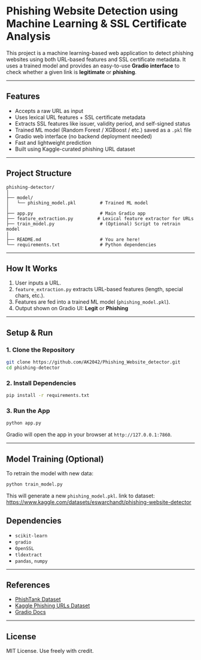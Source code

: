 # Phishing Website Detection using Machine Learning & SSL Certificate Analysis

This project is a machine learning-based web application to detect phishing websites using both URL-based features and SSL certificate metadata. It uses a trained model and provides an easy-to-use **Gradio interface** to check whether a given link is **legitimate** or **phishing**.

---

## Features

* Accepts a raw URL as input
* Uses lexical URL features + SSL certificate metadata
* Extracts SSL features like issuer, validity period, and self-signed status
* Trained ML model (Random Forest / XGBoost / etc.) saved as a `.pkl` file
* Gradio web interface (no backend deployment needed)
* Fast and lightweight prediction
* Built using Kaggle-curated phishing URL dataset

---

## Project Structure

```
phishing-detector/
│
├── model/
│   └── phishing_model.pkl         # Trained ML model
│
├── app.py                         # Main Gradio app
├── feature_extraction.py         # Lexical feature extractor for URLs
├── train_model.py                 # (Optional) Script to retrain model
│
├── README.md                      # You are here!
└── requirements.txt               # Python dependencies
```

---

## How It Works

1. User inputs a URL.
2. `feature_extraction.py` extracts URL-based features (length, special chars, etc.).
3. Features are fed into a trained ML model (`phishing_model.pkl`).
4. Output shown on Gradio UI: **Legit** or **Phishing**

---

## Setup & Run

### 1. Clone the Repository

```bash
git clone https://github.com/AK2042/Phishing_Website_detector.git
cd phishing-detector
```

### 2. Install Dependencies

```bash
pip install -r requirements.txt
```

### 3. Run the App

```bash
python app.py
```

Gradio will open the app in your browser at `http://127.0.0.1:7860`.

---

## Model Training (Optional)

To retrain the model with new data:

```bash
python train_model.py
```

This will generate a new `phishing_model.pkl`.
link to dataset: https://www.kaggle.com/datasets/eswarchandt/phishing-website-detector

## Dependencies

* `scikit-learn`
* `gradio`
* `OpenSSL`
* `tldextract`
* `pandas`, `numpy`

---

## References

* [PhishTank Dataset](https://www.phishtank.com/)
* [Kaggle Phishing URLs Dataset](https://www.kaggle.com/datasets)
* [Gradio Docs](https://gradio.app/)

---

## License

MIT License. Use freely with credit.
